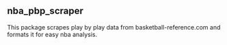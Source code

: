 ## nba_pbp_scraper
This package scrapes play by play data from basketball-reference.com and formats it for easy nba analysis.